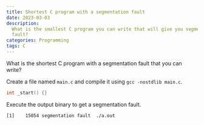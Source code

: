 ```yaml
---
title: Shortest C program with a segmentation fault
date: 2023-03-03
description:
  What is the smallest C program you can write that will give you segmentation
  fault?
categories: Programming
tags: C
---
```


What is the shortest C program with a segmentation fault that you can write?

Create a file named `main.c` and compile it using `gcc -nostdlib main.c`.

```c
int _start() {}
```

Execute the output binary to get a segmentation fault.

```
[1]    15054 segmentation fault  ./a.out
```
